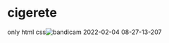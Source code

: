 # cigerete
only html css![bandicam 2022-02-04 08-27-13-207](https://user-images.githubusercontent.com/99032381/152632154-f88163bb-c752-460b-8edb-9b8fc589f745.jpg)

